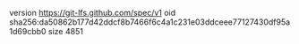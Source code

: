 version https://git-lfs.github.com/spec/v1
oid sha256:da50862b177d42ddcf8b7466f6c4a1c231e03ddceee77127430df95a1d69cbb0
size 4851
